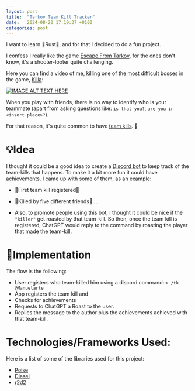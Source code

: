 ```yaml
---
layout: post
title:  "Tarkov Team Kill Tracker"
date:   2024-08-20 17:10:37 +0100
categories: post
---
```


I want to learn 🦀Rust🦀, and for that I decided to do a fun project.

I confess I really like the game [Escape From Tarkov](https://www.escapefromtarkov.com/), for the ones don't know, it's a shooter-looter quite challenging.

Here you can find a video of me, killing one of the most difficult bosses in the game, [Killa](https://escapefromtarkov.fandom.com/wiki/Killa):

[![IMAGE ALT TEXT HERE](https://img.youtube.com/vi/0CEOcQhw3Is/0.jpg)](https://www.youtube.com/watch?v=0CEOcQhw3Is)

When you play with friends, there is no way to identify who is your teammate (apart from asking questions like: `is that you?`, `are you in <insert place>?`).

For that reason, it's quite common to have [team kills](https://en.wiktionary.org/wiki/teamkill). 👀

# 💡Idea
I thought it could be a good idea to create a [Discord bot](https://discord.com/developers/docs/intro) to keep track of the team-kills that happens. To make it a bit more fun it could have achievements. I came up with some of them, as an example:

+ 🎉First team kill registered🎉
+ 👺Killed by five different friends👺
...

+ Also, to promote people using this bot, I thought it could be nice if the `"killer"` get roasted by that team-kill. So then, once the team kill is registered, ChatGPT would reply to the command by roasting the player that made the team-kill.

# 👷Implementation

The flow is the following:
+ User registers who team-killed him using a discord command: `> /tk @Manuelarte`
+ App registers the team kill and
+ Checks for achievements
+ Requests to ChatGPT a Roast to the user.
+ Replies the message to the author plus the achievements achieved with that team-kill.


# Technologies/Frameworks Used:

Here is a list of some of the libraries used for this project:

+ [Poise](https://github.com/serenity-rs/poise)
+ [Diesel](https://diesel.rs/)
+ [r2d2](https://github.com/sfackler/r2d2)